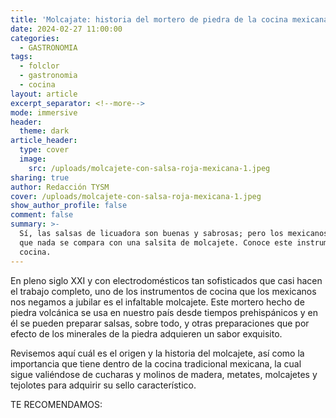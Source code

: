 ```yaml
---
title: 'Molcajate: historia del mortero de piedra de la cocina mexicana'
date: 2024-02-27 11:00:00
categories:
  - GASTRONOMIA
tags:
  - folclor
  - gastronomia
  - cocina
layout: article
excerpt_separator: <!--more-->
mode: immersive
header:
  theme: dark
article_header:
  type: cover
  image:
    src: /uploads/molcajete-con-salsa-roja-mexicana-1.jpeg
sharing: true
author: Redacción TYSM
cover: /uploads/molcajete-con-salsa-roja-mexicana-1.jpeg
show_author_profile: false
comment: false
summary: >-
  Sí, las salsas de licuadora son buenas y sabrosas; pero los mexicanos sabemos
  que nada se compara con una salsita de molcajete. Conoce este instrumento de
  cocina.
---
```

En pleno siglo XXI y con electrodomésticos tan sofisticados que casi hacen el trabajo completo, uno de los instrumentos de cocina que los mexicanos nos negamos a jubilar es el infaltable molcajete. Este mortero hecho de piedra volcánica se usa en nuestro país desde tiempos prehispánicos y en él se pueden preparar salsas, sobre todo, y otras preparaciones que por efecto de los minerales de la piedra adquieren un sabor exquisito.

Revisemos aquí cuál es el origen y la historia del molcajete, así como la importancia que tiene dentro de la cocina tradicional mexicana, la cual sigue valiéndose de cucharas y molinos de madera, metates, molcajetes y tejolotes para adquirir su sello característico.

TE RECOMENDAMOS: